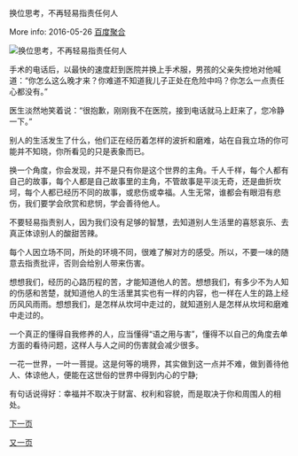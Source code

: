 换位思考，不再轻易指责任何人

More info: 2016-05-26  [百度聚合](https://m.baidu.com/sf/headline/?urikey=http%3A%2F%2Fm.201980.com%2Fzhupao80%2Fweiren%2F16744.html&title=%E6%8D%A2%E4%BD%8D%E6%80%9D%E8%80%83%2C%E4%B8%8D%E5%86%8D%E8%BD%BB%E6%98%93%E6%8C%87%E8%B4%A3%E4%BB%BB%E4%BD%95%E4%BA%BA&pd=inspire_res&ext=%7B%22frame_only%22%3A1%2C%22srcid%22%3A%2228341%22%7D&word=%E6%8D%A2%E4%BD%8D%E6%80%9D%E8%80%83%E7%9A%84%E5%9B%BE%E7%89%87&lid=10130600519611690934&ms=1&frsrcid=28341&frorder=14&from=timeline)

![换位思考，不再轻易指责任何人](https://upload-images.jianshu.io/upload_images/5944365-d7621650fbc62b68.JPEG?imageMogr2/auto-orient/strip%7CimageView2/2/w/317)

手术的电话后，以最快的速度赶到医院并换上手术服，男孩的父亲失控地对他喊道：“你怎么这么晚才来？你难道不知道我儿子正处在危险中吗？你怎么一点责任心都没有。”

医生淡然地笑着说：“很抱歉，刚刚我不在医院，接到电话就马上赶来了，您冷静一下。”

别人的生活发生了什么，他们正在经历着怎样的波折和磨难，站在自我立场的你可能并不知晓，你所看见的只是表象而已。

换一个角度，你会发现，并不是只有你是这个世界的主角。千人千样，每个人都有自己的故事，每个人都是自己故事里的主角，不管故事是平淡无奇，还是曲折坎坷，每个人都已经历不同的故事，或悲伤或幸福。人生无常，谁都会有眼泪有悲伤，我们要学会欣赏和悲悯，学会善待他人。

不要轻易指责别人，因为我们没有足够的智慧，去知道别人生活里的喜怒哀乐、去真正体谅别人的酸甜苦辣。

每个人因立场不同，所处的环境不同，很难了解对方的感受。所以，不要一味的随意去指责批评，否则会给别人带来伤害。

想想我们，经历的心路历程的苦，才能知道他人的苦。想想我们，有多少不为人知的伤感和苦楚，就知道他人的生活里其实也有一样的内容，也一样在人生的路上经历风风雨雨。想想我们，是怎样从坎坷中走过的，就知道别人是怎样从坎坷和磨难中走过的。

一个真正的懂得自我修养的人，应当懂得“语之用与害”，懂得不以自己的角度去单方面的看待问题，这样人与人之间的伤害就会减少很多。

一花一世界，一叶一菩提。这是何等的境界，其实做到这一点并不难，做到善待他人、体谅他人，便能在这世俗的世界中得到内心的宁静;

有句话说得好：幸福并不取决于财富、权利和容貌，而是取决于你和周围人的相处。

[下一页](https://github.com/licai86/licai86.github.io/blob/master/PK10.md)

[又一页](https://www.yuque.com/ab1896/hpgqzy)
